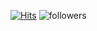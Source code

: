 



<!-- ![Daniel's github stats](https://github-readme-stats.vercel.app/api?username=Danielkim3&show_icons=true&theme=radical) -->

  

  
<!-- ### 🌱 I’m currently start learning Python -->
 
[![Hits](https://hits.seeyoufarm.com/api/count/incr/badge.svg?url=https%3A%2F%2Fgithub.com%2Fdanielkim3%2Fhit-counter&count_bg=%2379C83D&title_bg=%23C72FE7&icon=&icon_color=%23E7E7E7&title=hits&edge_flat=false)](https://hits.seeyoufarm.com)
![followers](https://img.shields.io/github/followers/danielkim3?style=social)  
</div>


<!--
**DanielKim3/Danielkim3** is a ✨ _special_ ✨ repository because its `README.md` (this file) appears on your GitHub profile.

Here are some ideas to get you started:
- 🔭 I’m currently working on Samsung Electronics as a member of IBM
- 🌱 I’m currently learning Python
  

- 🔭 I’m currently working on ...
- 🌱 I’m currently learning ...
- 👯 I’m looking to collaborate on ...
- 🤔 I’m looking for help with ...
- 💬 Ask me about ...
- 📫 How to reach me: ...
- 😄 Pronouns: ...
- ⚡ Fun fact: ...
-->
